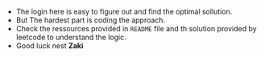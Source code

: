 * The login here is easy to figure out and find the optimal sollution.
* But The hardest part is coding the approach.
* Check the ressources provided in `README` file and th solution provided by leetcode to understand the logic.
* Good luck nest **Zaki**